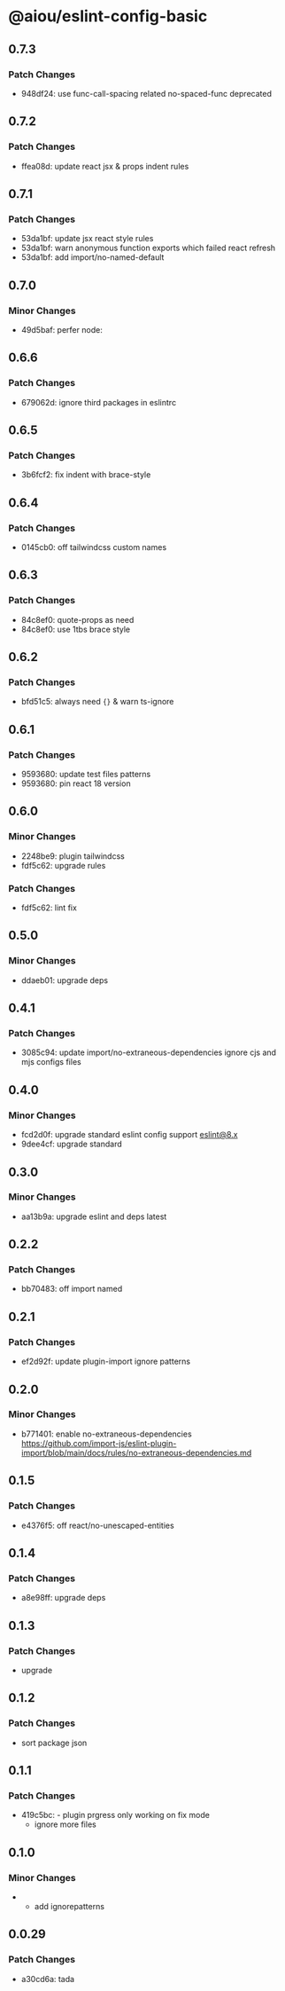 # @aiou/eslint-config-basic

## 0.7.3

### Patch Changes

- 948df24: use func-call-spacing related no-spaced-func deprecated

## 0.7.2

### Patch Changes

- ffea08d: update react jsx & props indent rules

## 0.7.1

### Patch Changes

- 53da1bf: update jsx react style rules
- 53da1bf: warn anonymous function exports which failed react refresh
- 53da1bf: add import/no-named-default

## 0.7.0

### Minor Changes

- 49d5baf: perfer node:

## 0.6.6

### Patch Changes

- 679062d: ignore third packages in eslintrc

## 0.6.5

### Patch Changes

- 3b6fcf2: fix indent with brace-style

## 0.6.4

### Patch Changes

- 0145cb0: off tailwindcss custom names

## 0.6.3

### Patch Changes

- 84c8ef0: quote-props as need
- 84c8ef0: use 1tbs brace style

## 0.6.2

### Patch Changes

- bfd51c5: always need `{}` & warn ts-ignore

## 0.6.1

### Patch Changes

- 9593680: update test files patterns
- 9593680: pin react 18 version

## 0.6.0

### Minor Changes

- 2248be9: plugin tailwindcss
- fdf5c62: upgrade rules

### Patch Changes

- fdf5c62: lint fix

## 0.5.0

### Minor Changes

- ddaeb01: upgrade deps

## 0.4.1

### Patch Changes

- 3085c94: update import/no-extraneous-dependencies ignore cjs and mjs configs files

## 0.4.0

### Minor Changes

- fcd2d0f: upgrade standard eslint config support eslint@8.x
- 9dee4cf: upgrade standard

## 0.3.0

### Minor Changes

- aa13b9a: upgrade eslint and deps latest

## 0.2.2

### Patch Changes

- bb70483: off import named

## 0.2.1

### Patch Changes

- ef2d92f: update plugin-import ignore patterns

## 0.2.0

### Minor Changes

- b771401: enable no-extraneous-dependencies https://github.com/import-js/eslint-plugin-import/blob/main/docs/rules/no-extraneous-dependencies.md

## 0.1.5

### Patch Changes

- e4376f5: off react/no-unescaped-entities

## 0.1.4

### Patch Changes

- a8e98ff: upgrade deps

## 0.1.3

### Patch Changes

- upgrade

## 0.1.2

### Patch Changes

- sort package json

## 0.1.1

### Patch Changes

- 419c5bc: - plugin prgress only working on fix mode
  - ignore more files

## 0.1.0

### Minor Changes

- - add ignorepatterns

## 0.0.29

### Patch Changes

- a30cd6a: tada
